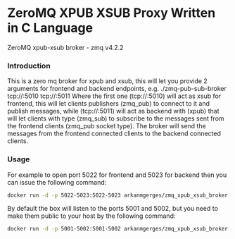# ZeroMQ XPUB XSUB Proxy Written in C Language
ZeroMQ xpub-xsub broker - zmq v4.2.2

### Introduction
This is a zero mq broker for xpub and xsub, this will let you provide 2 arguments for frontend and backend endpoints, e.g. ./zmq-pub-sub-broker tcp://:5010 tcp://:5011 Where the first one (tcp://:5010) will act as xsub for frontend, this will let clients publishers (zmq_pub) to connect to it and publish messages, while (tcp://:5011) will act as backend with (xpub) that will let clients with type (zmq_sub) to subscribe to the messages sent from the frontend clients (zmq_pub socket type). The broker will send the messages from the frontend connected clients to the backend connected clients.

### Usage
For example to open port 5022 for frontend and 5023 for backend then you can issue the following command:
```sh
docker run -d -p 5022-5023:5022-5023 arkanmgerges/zmq_xpub_xsub_broker:1.0 tcp://:5022 tcp://:5023
```

By default the box will listen to the ports 5001 and 5002, but you need to make them public to your host by the following command:
```sh
docker run -d -p 5001-5002:5001-5002 arkanmgerges/zmq_xpub_xsub_broker:1.0
```
